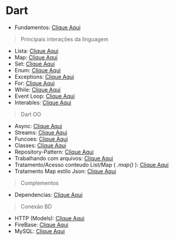 # Dart
- Fundamentos: [Clique Aqui](./Fundamentos.md)
>Principais interações da linguagem
- Lista: [Clique Aqui](./Lista_Map_Set_Enum/Listas.md)
- Map: [Clique Aqui](./Lista_Map_Set_Enum/Maps.md)
- Set: [Clique Aqui](./Lista_Map_Set_Enum/Set.md)
- Enum: [Clique Aqui](./Lista_Map_Set_Enum/Enums.md)
- Exceptions: [Clique Aqui](./Lista_Map_Set_Enum/Exceptions.md)
- For: [Clique Aqui](./Loops/For.md)
- While: [Clique Aqui](./Loops/While_DoWhile.md)
- Event Loop: [Clique Aqui](./Loops/Event_Loop.md)
- Interables: [Clique Aqui](./Loops/Interables.md)
>Dart OO
- Async: [Clique Aqui](./Dart_OO/Async.md)
- Streams: [Clique Aqui](./Dart_OO/Streams.md)
- Funcoes: [Clique Aqui](./Dart_OO/Funcao.md)
- Classes: [Clique Aqui](./Dart_OO/Classes.md)
- Repository-Pattern: [Clique Aqui](./Dart_OO/Repository_pattern/Repository_pattern.md)
- Trabalhando com arquivos: [Clique Aqui](./Dart_OO/Arquivos/Files.md)
- Tratamento/Acesso conteudo List/Map (<i> .map() </i>): [Clique Aqui](../Dart/Dart_OO/TratamentoListMap.md)
- Tratamento Map estilo Json: [Clique Aqui](../Dart/Dart_OO/Tratamento_Map_Estilo_Json.md)
>Complementos
- Dependencias: [Clique Aqui](../Dependencias/Dependencias.md)
>Conexão BD
- HTTP (Models): [Clique Aqui](../Dependencias/Rest-RestFull/Models/HTTP_Models.md)
- FireBase: [Clique Aqui](../Dependencias/Rest-RestFull/FireBase/HTTP_FireBase.md)
- MySQL: [Clique Aqui](../Dependencias/Rest-RestFull/MYSQL.md)

